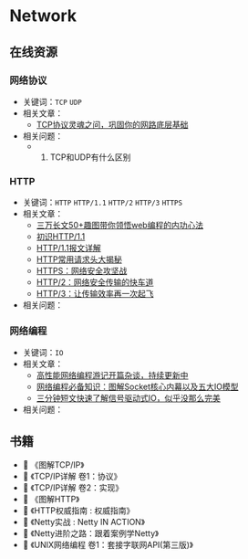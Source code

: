 # Network

## 在线资源

### 网络协议

- 关键词：`TCP` `UDP`
- 相关文章：
  - [TCP协议灵魂之问，巩固你的网路底层基础](https://juejin.im/post/5e527c58e51d4526c654bf41)
- 相关问题：
  - 1. TCP和UDP有什么区别

### HTTP

- 关键词：`HTTP` `HTTP/1.1` `HTTP/2` `HTTP/3` `HTTPS`
- 相关文章：
  - [三万长文50+趣图带你领悟web编程的内功心法](https://www.itzhai.com/articles/comprehend-the-underlying-principles-of-web-programming.html)
  - [初识HTTP/1.1](https://www.itzhai.com/articles/getting-to-know-http-1-1.html)
  - [HTTP/1.1报文详解](https://www.itzhai.com/articles/detailed-explanation-of-http-1-1-messages.html)
  - [HTTP常用请求头大揭秘](https://www.itzhai.com/articles/secrets-of-http-common-request-headers.html)
  - [HTTPS：网络安全攻坚战](https://www.itzhai.com/articles/https-the-battle-for-network-security.html)
  - [HTTP/2：网络安全传输的快车道](https://www.itzhai.com/articles/http2-the-fast-lane-of-network-security-transmission.html)
  - [HTTP/3：让传输效率再一次起飞](https://www.itzhai.com/articles/HTTP3-let-the-transmission-efficiency-take-off-again.html)
- 相关问题：

### 网络编程

- 关键词：`IO`
- 相关文章：
  - [高性能网络编程游记开篇杂谈，持续更新中](https://www.itzhai.com/articles/the-beginning-of-high-performance-network-programming-travel-notes.html)
  - [网络编程必备知识：图解Socket核心内幕以及五大IO模型](https://www.itzhai.com/articles/necessary-knowledge-of-network-programming-graphic-socket-core-insider-and-five-io-models.html)
  - [三分钟短文快速了解信号驱动式IO，似乎没那么完美](https://www.itzhai.com/articles/it-seems-not-so-perfect-signal-driven-io.html)
- 相关问题：


## 书籍

* :book: 《图解TCP/IP》
* :book: 《TCP/IP详解 卷1：协议》
* :book: 《TCP/IP详解 卷2：实现》
* :book: 《图解HTTP》
* :book: 《HTTP权威指南 : 权威指南》
* :book: 《Netty实战 : Netty IN ACTION》
* :book: 《Netty进阶之路：跟着案例学Netty》
* :book: 《UNIX网络编程 卷1：套接字联网API(第三版)》
